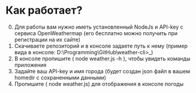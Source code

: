 # Как работает?

0. Для работы вам нужно иметь установленный NodeJs и API-key с сервиса OpenWeathermap (его бесплатно можно получить при регистрации на их сайте)
1. Скачиваете репозиторий и в консоле задаете путь к нему (пример вида в консоле: D:\Programming\GitHub\weather-cli>_)
2. В консоле пропишите ( node weather.js -h ), чтобы увидеть команды приложения
3. Задайте ваш API-key и имя города (будет создан json файл в вашем homedir с сохраненными данными)
4. Пропишите ( node weather.js) для отображения в консоле погоды
